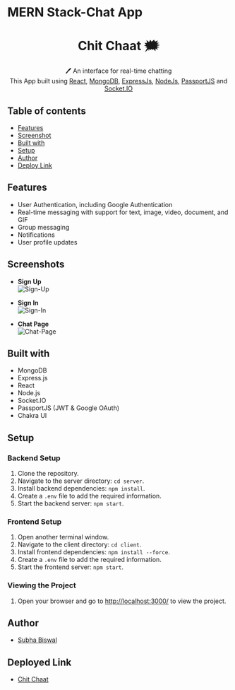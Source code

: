 # MERN Stack-Chat App
 <h1 align="center">Chit Chaat 🗯️</h1> 
<p align="center">
 🖊️ An interface for real-time chatting<br>
     This App built using <a href="https://react.dev/">React</a>, <a href="https://www.mongodb.com/">MongoDB</a>, <a href="https://expressjs.com/">ExpressJs</a>, <a href="https://nodejs.org/en/">NodeJs</a>, <a href="http://www.passportjs.org/">PassportJS</a> and <a href="https://socket.io/">Socket.IO</a>
</p>

## Table of contents

- [Features](#Features)
- [Screenshot](#Screenshots)
- [Built with](#built-with)
- [Setup](#Setup)
- [Author](#author)
- [Deploy Link](#deployed-link)


## Features

- User Authentication, including Google Authentication
- Real-time messaging with support for text, image, video, document, and GIF
- Group messaging
- Notifications
- User profile updates

## Screenshots

- **Sign Up**<br />
  ![Sign-Up](./page-screenshots/sign-up.png)

- **Sign In**<br />
  ![Sign-In](./page-screenshots/sign-in-page.png)

- **Chat Page**<br />
  ![Chat-Page](./page-screenshots/home-page.png)

## Built with

- MongoDB
- Express.js
- React
- Node.js
- Socket.IO
- PassportJS (JWT & Google OAuth)
- Chakra UI

## Setup

### Backend Setup
1. Clone the repository.
2. Navigate to the server directory: `cd server`.
3. Install backend dependencies: `npm install`.
4. Create a `.env` file to add the required information.
5. Start the backend server: `npm start`.

### Frontend Setup
1. Open another terminal window.
2. Navigate to the client directory: `cd client`.
3. Install frontend dependencies: `npm install --force`.
4. Create a `.env` file to add the required information.
5. Start the frontend server: `npm start`.

### Viewing the Project
1. Open your browser and go to [http://localhost:3000/](http://localhost:3000/) to view the project.


## Author

- [Subha Biswal](https://github.com/20SB)

## Deployed Link

- [Chit Chaat](https://chit-chaat.subbu.cloud/)
